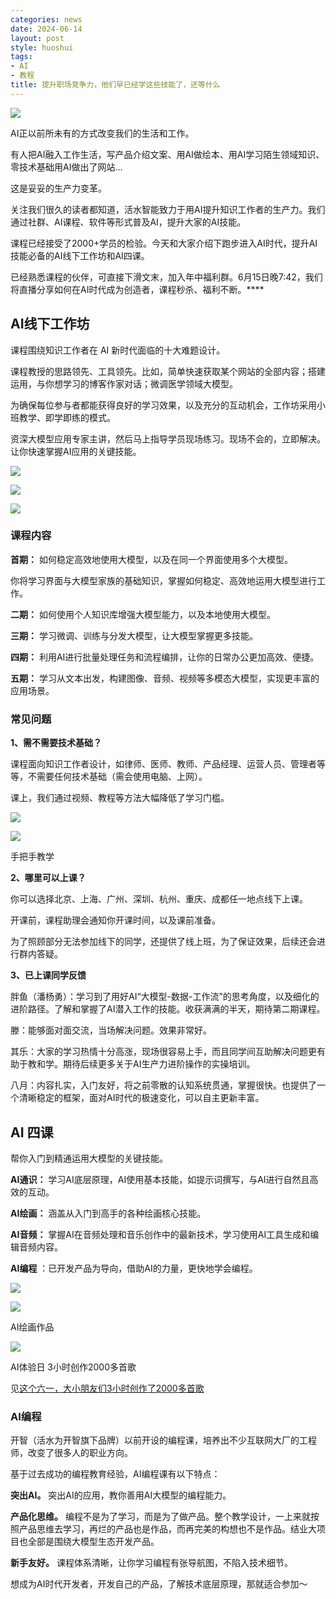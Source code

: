 ```yaml
---
categories: news
date: 2024-06-14
layout: post
style: huoshui
tags:
- AI
- 教程
title: 提升职场竞争力，他们早已经学这些技能了，还等什么
---
```


![](/assets/images/536451ccceb74cb6866bb13b4ffe72c2.png)

AI正以前所未有的方式改变我们的生活和工作。

有人把AI融入工作生活，写产品介绍文案、用AI做绘本、用AI学习陌生领域知识、零技术基础用AI做出了网站…

这是妥妥的生产力变革。

关注我们很久的读者都知道，活水智能致力于用AI提升知识工作者的生产力。我们通过社群、AI课程、软件等形式普及AI，提升大家的AI技能。

课程已经接受了2000+学员的检验。今天和大家介绍下跑步进入AI时代，提升AI技能必备的AI线下工作坊和AI四课。

已经熟悉课程的伙伴，可直接下滑文末，加入年中福利群。6月15日晚7:42，我们将直播分享如何在AI时代成为创造者，课程秒杀、福利不断。****

## AI线下工作坊

课程围绕知识工作者在 AI 新时代面临的十大难题设计。

课程教授的思路领先、工具领先。比如，简单快速获取某个网站的全部内容；搭建运用，与你想学习的博客作家对话；微调医学领域大模型。

为确保每位参与者都能获得良好的学习效果，以及充分的互动机会，工作坊采用小班教学、即学即练的模式。

资深大模型应用专家主讲，然后马上指导学员现场练习。现场不会的，立即解决。让你快速掌握AI应用的关键技能。

![](/assets/images/ed887bf1f41c493b81e599c0a1f57ebf.jpg)

![](/assets/images/7906b7365b0741cea88181fb304a1a5c.jpg)

![](/assets/images/adf3bb13bec94c67b816f93ae0dcbe3a.jpg)

### 课程内容

**首期：** 如何稳定高效地使用大模型，以及在同一个界面使用多个大模型。

你将学习界面与大模型家族的基础知识，掌握如何稳定、高效地运用大模型进行工作。

**二期：** 如何使用个人知识库增强大模型能力，以及本地使用大模型。

**三期：** 学习微调、训练与分发大模型，让大模型掌握更多技能。

**四期：** 利用AI进行批量处理任务和流程编排，让你的日常办公更加高效、便捷。

**五期：** 学习从文本出发，构建图像、音频、视频等多模态大模型，实现更丰富的应用场景。

### 常见问题

**1、需不需要技术基础？**

课程面向知识工作者设计，如律师、医师、教师、产品经理、运营人员、管理者等等，不需要任何技术基础（需会使用电脑、上网）。

课上，我们通过视频、教程等方法大幅降低了学习门槛。

![](/assets/images/0eab6063b6504d1d8f83177162f993d7.jpg)

![](/assets/images/58c97ecdea194f18827a2fd621a53868.jpg)

手把手教学

**2、哪里可以上课？**

你可以选择北京、上海、广州、深圳、杭州、重庆、成都任一地点线下上课。

开课前，课程助理会通知你开课时间，以及课前准备。

为了照顾部分无法参加线下的同学，还提供了线上班，为了保证效果，后续还会进行群内答疑。

**3、已上课同学反馈**

胖鱼（潘杨勇）：学习到了用好AI“大模型-数据-工作流”的思考角度，以及细化的进阶路径。了解和掌握了AI潜入工作的技能。收获满满的半天，期待第二期课程。

滕：能够面对面交流，当场解决问题。效果非常好。

其乐：大家的学习热情十分高涨，现场很容易上手，而且同学间互助解决问题更有助于教和学。期待后续更多关于AI生产力进阶操作的实操培训。

八月：内容扎实，入门友好，将之前零散的认知系统贯通，掌握很快。也提供了一个清晰稳定的框架，面对AI时代的极速变化，可以自主更新丰富。

## AI 四课

帮你入门到精通运用大模型的关键技能。

**AI通识：** 学习AI底层原理，AI使用基本技能，如提示词撰写，与AI进行自然且高效的互动。

**AI绘画：** 涵盖从入门到高手的各种绘画核心技能。

**AI音频：** 掌握AI在音频处理和音乐创作中的最新技术，学习使用AI工具生成和编辑音频内容。

**AI编程** ：已开发产品为导向，借助AI的力量，更快地学会编程。

![](/assets/images/f86dde0a43cf4ad7bd6a6281e9665b6a.png)

![](/assets/images/193a88da681c40d1a3ef8a11bcd8be3a.png)

AI绘画作品

![](/assets/images/8f9d9af0f4844cfb8dd4386988805b80.jpg)

AI体验日 3小时创作2000多首歌

见[这个六一，大小朋友们3小时创作了2000多首歌](http://mp.weixin.qq.com/s?__biz=Mzk0OTY0NzM1Ng==&mid=2247485842&idx=1&sn=a189b252e015825ea749c06f6607a693&chksm=c3546b01f423e217cc48c5a0d41016cce072188fbd4c358d8f8addb6d1d911dfb3fe7077d3bf&scene=21#wechat_redirect)

### AI编程

开智（活水为开智旗下品牌）以前开设的编程课，培养出不少互联网大厂的工程师，改变了很多人的职业方向。

基于过去成功的编程教育经验，AI编程课有以下特点：

**突出AI。** 突出AI的应用，教你善用AI大模型的编程能力。

**产品化思维。**
编程不是为了学习，而是为了做产品。整个教学设计，一上来就按照产品思维去学习，再烂的产品也是作品，而再完美的构想也不是作品。结业大项目也全部是围绕大模型生态开发产品。

**新手友好。** 课程体系清晰，让你学习编程有张导航图，不陷入技术细节。

想成为AI时代开发者，开发自己的产品，了解技术底层原理，那就适合参加～
